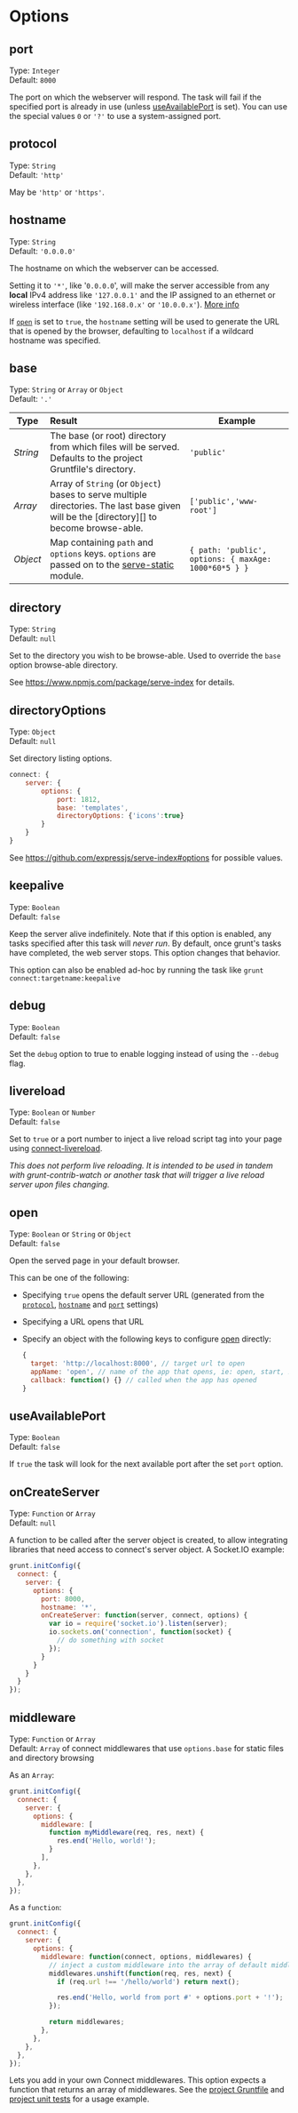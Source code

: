 # Options

## port
Type: `Integer`  
Default: `8000`

The port on which the webserver will respond. The task will fail if the specified port is already in use (unless [useAvailablePort](#useavailableport) is set). You can use the special values `0` or `'?'` to use a system-assigned port.

## protocol
Type: `String`  
Default: `'http'`

May be `'http'` or `'https'`.

## hostname
Type: `String`  
Default: `'0.0.0.0'`

The hostname on which the webserver can be accessed.

Setting it to `'*'`, like '`0.0.0.0`', will make the server accessible from any **local** IPv4 address like  `'127.0.0.1'` and the IP assigned to an ethernet or wireless interface (like `'192.168.0.x'` or `'10.0.0.x'`). [More info](http://en.wikipedia.org/wiki/0.0.0.0)

If [`open`](#open) is set to `true`, the `hostname` setting will be used to generate the URL that is opened by the browser, defaulting to `localhost` if a wildcard hostname was specified.

## base
Type: `String` or `Array` or `Object`  
Default: `'.'`

| Type     | Result                                                                                                                                           | Example                                              |
| ---      | :---                                                                                                                                             | ---                                                  |
| *String* | The base (or root) directory from which files will be served. Defaults to the project Gruntfile's directory.                                     | `'public'`                                           |
| *Array*  | Array of `String` (or `Object`) bases to serve multiple directories. The last base given will be the [directory][] to become browse-able.        | `['public','www-root']`                              |
| *Object* | Map containing `path` and `options` keys. `options` are passed on to the [serve-static](https://www.npmjs.com/package/serve-static) module. | `{ path: 'public', options: { maxAge: 1000*60*5 } }` |


## directory
Type: `String`  
Default: `null`

Set to the directory you wish to be browse-able. Used to override the `base` option browse-able directory.

See https://www.npmjs.com/package/serve-index for details.

## directoryOptions
Type: `Object`  
Default: `null`

Set directory listing options.

```js
connect: {
	server: {
		options: {
			port: 1812,
			base: 'templates',
			directoryOptions: {'icons':true}
		}
	}
}
```

See https://github.com/expressjs/serve-index#options for possible values.

## keepalive
Type: `Boolean`  
Default: `false`

Keep the server alive indefinitely. Note that if this option is enabled, any tasks specified after this task will _never run_. By default, once grunt's tasks have completed, the web server stops. This option changes that behavior.

This option can also be enabled ad-hoc by running the task like `grunt connect:targetname:keepalive`

## debug
Type: `Boolean`  
Default: `false`

Set the `debug` option to true to enable logging instead of using the `--debug` flag.

## livereload
Type: `Boolean` or `Number`  
Default: `false`

Set to `true` or a port number to inject a live reload script tag into your page using [connect-livereload](https://github.com/intesso/connect-livereload).

*This does not perform live reloading. It is intended to be used in tandem with grunt-contrib-watch or another task that will trigger a live reload server upon files changing.*

## open
Type: `Boolean` or `String` or `Object`  
Default: `false`

Open the served page in your default browser.

This can be one of the following:

- Specifying `true` opens the default server URL (generated from the [`protocol`](#protocol), [`hostname`](#hostname) and [`port`](#port) settings)
- Specifying a URL opens that URL
- Specify an object with the following keys to configure [open](https://www.npmjs.com/package/open) directly:

	```js
	{
	  target: 'http://localhost:8000', // target url to open
	  appName: 'open', // name of the app that opens, ie: open, start, xdg-open
	  callback: function() {} // called when the app has opened
	}
	```

## useAvailablePort
Type: `Boolean`  
Default: `false`

If `true` the task will look for the next available port after the set `port` option.

## onCreateServer
Type: `Function` or `Array`  
Default: `null`

A function to be called after the server object is created, to allow integrating libraries that need access to connect's server object. A Socket.IO example:

```js
grunt.initConfig({
  connect: {
    server: {
      options: {
        port: 8000,
        hostname: '*',
        onCreateServer: function(server, connect, options) {
          var io = require('socket.io').listen(server);
          io.sockets.on('connection', function(socket) {
            // do something with socket
          });
        }
      }
    }
  }
});
```

## middleware
Type: `Function` or `Array`  
Default: `Array` of connect middlewares that use `options.base` for static files and directory browsing

As an `Array`:

```js
grunt.initConfig({
  connect: {
    server: {
      options: {
        middleware: [
          function myMiddleware(req, res, next) {
            res.end('Hello, world!');
          }
        ],
      },
    },
  },
});
```

As a `function`:

```js
grunt.initConfig({
  connect: {
    server: {
      options: {
        middleware: function(connect, options, middlewares) {
          // inject a custom middleware into the array of default middlewares
          middlewares.unshift(function(req, res, next) {
            if (req.url !== '/hello/world') return next();

            res.end('Hello, world from port #' + options.port + '!');
          });

          return middlewares;
        },
      },
    },
  },
});
```

Lets you add in your own Connect middlewares. This option expects a function that returns an array of middlewares. See the [project Gruntfile][] and [project unit tests][] for a usage example.

[project Gruntfile]: Gruntfile.js
[project unit tests]: test/connect_test.js
